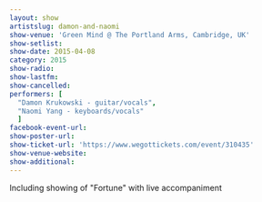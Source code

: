 ```yaml
---
layout: show
artistslug: damon-and-naomi
show-venue: 'Green Mind @ The Portland Arms, Cambridge, UK'
show-setlist: 
show-date: 2015-04-08
category: 2015
show-radio: 
show-lastfm: 
show-cancelled: 
performers: [
  "Damon Krukowski - guitar/vocals",
  "Naomi Yang - keyboards/vocals"
  ]
facebook-event-url: 
show-poster-url: 
show-ticket-url: 'https://www.wegottickets.com/event/310435'
show-venue-website: 
show-additional: 
---
```

Including showing of "Fortune" with live accompaniment